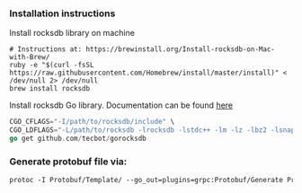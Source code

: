 ### Installation instructions
Install rocksdb library on machine
```shell script
# Instructions at: https://brewinstall.org/Install-rocksdb-on-Mac-with-Brew/
ruby -e "$(curl -fsSL https://raw.githubusercontent.com/Homebrew/install/master/install)" < /dev/null 2> /dev/null
brew install rocksdb
```

Install rocksdb Go library. Documentation can be found [here](https://godoc.org/github.com/tecbot/gorocksdb)
```go
CGO_CFLAGS="-I/path/to/rocksdb/include" \
CGO_LDFLAGS="-L/path/to/rocksdb -lrocksdb -lstdc++ -lm -lz -lbz2 -lsnappy -llz4 -lzstd" \
go get github.com/tecbot/gorocksdb
```

### Generate protobuf file via:
```proto
protoc -I Protobuf/Template/ --go_out=plugins=grpc:Protobuf/Generate Protobuf/Template/raft.proto 
```
